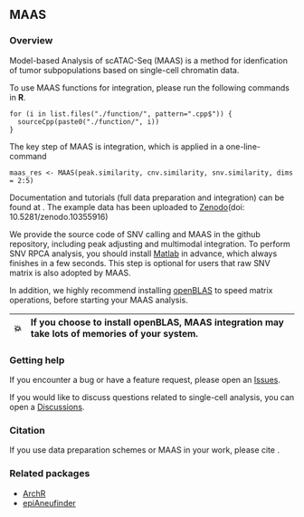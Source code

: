 ## MAAS

### Overview
Model-based Analysis of scATAC-Seq (MAAS) is a method for idenfication of tumor subpopulations based on single-cell
chromatin data.

To use MAAS functions for integration, please run the following commands in __R__.
```
for (i in list.files("./function/", pattern=".cpp$")) {
  sourceCpp(paste0("./function/", i))
}
```

The key step of MAAS is integration, which is applied in a one-line-command
```
maas_res <- MAAS(peak.similarity, cnv.similarity, snv.similarity, dims = 2:5)
```
Documentation and tutorials (full data preparation and integration) can be found at <xxx>. The example data has been uploaded to [Zenodo](https://zenodo.org/)(doi: 10.5281/zenodo.10355916)

We provide the source code of SNV calling and MAAS in the github repository, including peak adjusting and multimodal integration.
To perform SNV RPCA analysis, you should install [Matlab](https://www.mathworks.com/products/matlab.html) in advance, which always finishes in a few seconds. 
This step is optional for users that raw SNV matrix is also adopted by MAAS.

In addition, we highly recommend installing [openBLAS](https://github.com/OpenMathLib/OpenBLAS) to speed matrix operations, before starting your MAAS analysis.

| :boom:| If you choose to install openBLAS, MAAS integration may take lots of memories of your system.|
|---------------|:------------------------|

### Getting help

If you encounter a bug or have a feature request, please open an [Issues](https://github.com/Larrycpan/MAAS/issues).

If you would like to discuss questions related to single-cell analysis,
you can open a [Discussions](https://github.com/Larrycpan/MAAS/discussions).

### Citation

If you use data preparation schemes or MAAS in your work, please cite <xxx>.

### Related packages
-   [ArchR](https://www.archrproject.com/)
-   [epiAneufinder](https://github.com/colomemaria/epiAneufinder)
